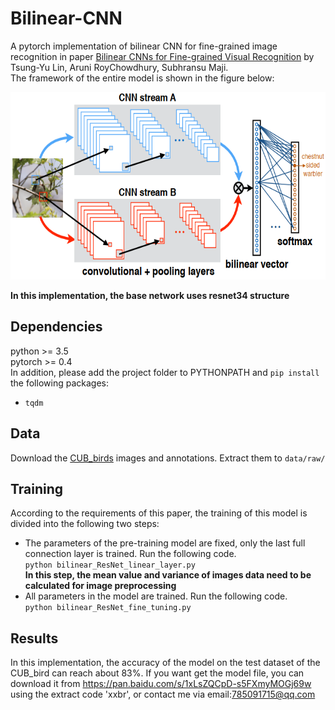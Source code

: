 # Bilinear-CNN
A pytorch implementation of bilinear CNN for fine-grained image recognition in paper [Bilinear CNNs for Fine-grained Visual
Recognition](https://arxiv.org/pdf/1504.07889.pdf) by Tsung-Yu Lin, Aruni RoyChowdhury, Subhransu Maji.  
The framework of the entire model is shown in the figure below:
<div align=center><img src="framework.png" width="600" height="300"/></div>  

**In this implementation, the base network uses resnet34 structure**

## Dependencies ##  
python >= 3.5  
pytorch >= 0.4  
In addition, please add the project folder to PYTHONPATH and `pip install` the following packages:  
- `tqdm`  

## Data ##  
Download the [CUB_birds](http://www.vision.caltech.edu/visipedia/CUB-200-2011.html) images and annotations. Extract them to `data/raw/`  

## Training ##  
According to the requirements of this paper, the training of this model is divided into the following two steps:  
- The parameters of the pre-training model are fixed, only the last full connection layer is trained. Run the following code.  
  `python bilinear_ResNet_linear_layer.py`  
  **In this step, the mean value and variance of images data need to be calculated for image preprocessing**
- All parameters in the model are trained. Run the following code.  
  `python bilinear_ResNet_fine_tuning.py`  

## Results ##  
In this implementation, the accuracy of the model on the test dataset of the CUB_bird can reach about 83%. If you want get the model file, you can download it from https://pan.baidu.com/s/1xLsZQCpD-s5FXmyMOGj69w using the extract code 'xxbr', or contact me via email:785091715@qq.com
